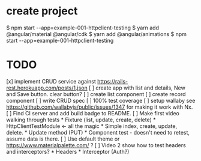 # create project

$ npm start --app=example-001-httpclient-testing
$ yarn add @angular/material @angular/cdk
$ yarn add @angular/animations
$ npm start --app=example-001-httpclient-testing

# TODO

[x] implement CRUD service against
    https://rails-rest.herokuapp.com/posts/1.json
[ ] create app with list and details, New and Save button.
    clear button?
        [ ] create list component
        [ ] create record component
[ ] write CRUD spec
[ ] 100% test coverage
    [ ] setup wallaby
        see https://github.com/wallabyjs/public/issues/1347 for making it work with Nx.
[ ] Find CI server and add build badge to README.
[ ] Make first video walking through tests
    * Fixture (list, update, create, delete)
    * HttpClientTestModule <- all the magic
    * Simple index, create, update, delete.
    * Update method (PUT)
    * Component test - doesn't need to retest, assume data is there.
[ ] Use default theme or https://www.materialpalette.com/ ?
[ ] Video 2 show how to test headers and interceptors?
    * Headers
    * Interceptor (Auth?)



